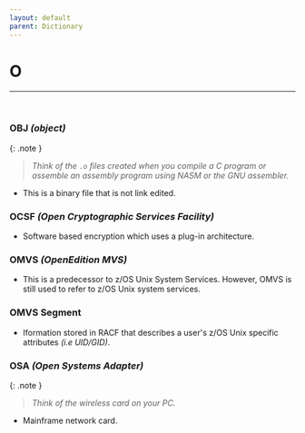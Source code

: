 ```yaml
---
layout: default
parent: Dictionary
---
```


# O

<hr>
&nbsp;

### OBJ *(object)*

{: .note }
> _Think of the `.o` files created when you compile a C program or assemble an assembly program using NASM or the GNU assembler._

* This is a binary file that is not link edited.

### OCSF *(Open Cryptographic Services Facility)*
* Software based encryption which uses a plug-in architecture.

### OMVS *(OpenEdition MVS)*
* This is a predecessor to z/OS Unix System Services. However, OMVS is still used to refer to z/OS Unix system services.

### OMVS Segment
* Iformation stored in RACF that describes a user's z/OS Unix specific attributes *(i.e UID/GID)*.

### OSA *(Open Systems Adapter)*

{: .note }
> _Think of the wireless card on your PC._

* Mainframe network card.
